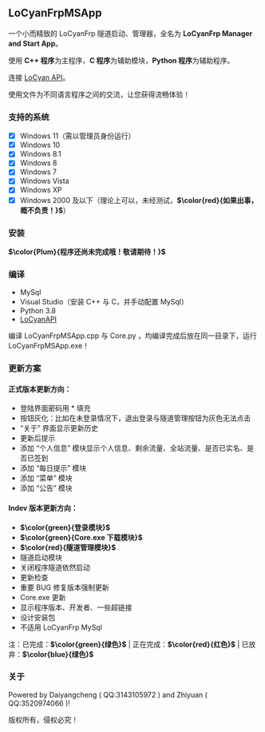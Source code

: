 ## LoCyanFrpMSApp

一个小而精致的 LoCyanFrp 隧道启动、管理器，全名为 **LoCyanFrp Manager and Start App**。

使用 **C++ 程序**为主程序，**C 程序**为辅助模块，**Python 程序**为辅助程序。

连接 [LoCyan API](https://github.com/Daiyangcheng/LoCyanFrpAPI)。

使用文件为不同语言程序之间的交流，让您获得流畅体验！

### 支持的系统

- [X] Windows 11（需以管理员身份运行）
- [X] Windows 10
- [X] Windows 8.1
- [X] Windows 8
- [X] Windows 7
- [X] Windows Vista
- [X] Windows XP
- [X] Windows 2000 及以下（理论上可以，未经测试，**$\color{red}{如果出事，概不负责！}$**）

### 安装

**$\color{Plum}{程序还尚未完成哦！敬请期待！}$**

### 编译

* MySql
* Visual Studio（安装 C++ 与 C，并手动配置 MySql）
* Python 3.8
* [LoCyanAPI](https://github.com/Daiyangcheng/LoCyanFrpAPI)

编译 LoCyanFrpMSApp.cpp 与 Core.py ，均编译完成后放在同一目录下，运行 LoCyanFrpMSApp.exe！

### 更新方案

#### 正式版本更新方向：

* 登陆界面密码用 * 填充
* 按钮灰化：比如在未登录情况下，退出登录与隧道管理按钮为灰色无法点击
* “关于” 界面显示更新历史
* 更新后提示
* 添加 “个人信息” 模块显示个人信息、剩余流量、全站流量、是否已实名、是否已签到
* 添加 “每日提示” 模块
* 添加 “菜单” 模块
* 添加 “公告” 模块

#### Indev 版本更新方向：

* **$\color{green}{登录模块}$**
* **$\color{green}{Core.exe 下载模块}$**
* **$\color{red}{隧道管理模块}$**
* 隧道启动模块
* 关闭程序隧道依然启动
* 更新检查
* 重要 BUG 修复版本强制更新
* Core.exe 更新
* 显示程序版本、开发者、一些超链接
* 设计安装包
* 不适用 LoCyanFrp MySql

注：已完成：**$\color{green}{绿色}$** | 正在完成：**$\color{red}{红色}$** | 已放弃：**$\color{blue}{绿色}$**

### 关于

Powered by Daiyangcheng ( QQ:3143105972 ) and Zhiyuan ( QQ:3520974066 )!

版权所有，侵权必究！
